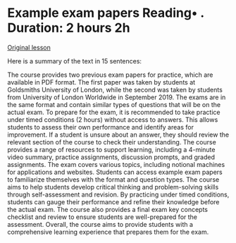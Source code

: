 # Example exam papers Reading• . Duration: 2 hours 2h

[Original lesson](https://www.coursera.org/learn/uol-how-computers-work/supplement/DoVoz/example-exam-papers)

Here is a summary of the text in 15 sentences:

The course provides two previous exam papers for practice, which are available in PDF format. The first paper was taken by students at Goldsmiths University of London, while the second was taken by students from University of London Worldwide in September 2019. The exams are in the same format and contain similar types of questions that will be on the actual exam. To prepare for the exam, it is recommended to take practice under timed conditions (2 hours) without access to answers. This allows students to assess their own performance and identify areas for improvement. If a student is unsure about an answer, they should review the relevant section of the course to check their understanding. The course provides a range of resources to support learning, including a 4-minute video summary, practice assignments, discussion prompts, and graded assignments. The exam covers various topics, including notional machines for applications and websites. Students can access example exam papers to familiarize themselves with the format and question types. The course aims to help students develop critical thinking and problem-solving skills through self-assessment and revision. By practicing under timed conditions, students can gauge their performance and refine their knowledge before the actual exam. The course also provides a final exam key concepts checklist and review to ensure students are well-prepared for the assessment. Overall, the course aims to provide students with a comprehensive learning experience that prepares them for the exam.

